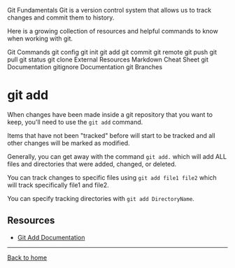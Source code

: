 Git Fundamentals
Git is a version control system that allows us to track changes and commit them to history.

Here is a growing collection of resources and helpful commands to know when working with git.

Git Commands
git config
git init
git add
git commit
git remote
git push
git pull
git status
git clone
External Resources
Markdown Cheat Sheet
git Documentation
gitignore Documentation
git Branches

# git add

When changes have been made inside a git repository that you want to keep, you'll need to use the `git add` command.

Items that have not been "tracked" before will start to be tracked and all other changes will be marked as modified.

Generally, you can get away with the command `git add.` which will add ALL files and directories that were added, changed, or deleted.

You can track changes to specific files using `git add file1 file2` which will track specifically file1 and file2.

You can specify tracking directories with `git add DirectoryName`.

## Resources

- [ Git Add Documentation](https://git-scm.com/docs/git-add)

---

[Back to home](../README.md)
